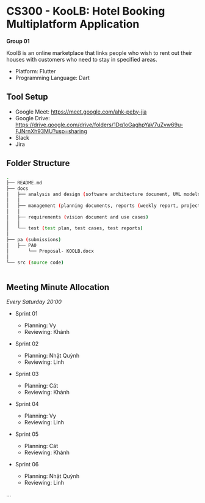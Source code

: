 # CS300 - KooLB: Hotel Booking Multiplatform Application
__Group 01__

KoolB is an online marketplace that links people who wish to rent out their houses with customers who need to stay in specified areas.

- Platform: Flutter 
- Programming Language: Dart

## Tool Setup ##
- Google Meet: https://meet.google.com/ahk-peby-jia
- Google Drive: https://drive.google.com/drive/folders/1Dq1oGaghpYaV7uZvw69u-FJNrnXh93MU?usp=sharing
- Slack
- Jira
## Folder Structure ##
```bash
.
├── README.md
├── docs
│   ├── analysis and design (software architecture document, UML models, UI design)
│   │  
│   ├── management (planning documents, reports (weekly report, project status report, etc.)
│   │  
│   ├── requirements (vision document and use cases)
│   │  
│   └── test (test plan, test cases, test reports)
│      
├── pa (submissions)
│   ├── PA0
│       └── Proposal- KOOLB.docx
│   
└── src (source code)
    
```
## Meeting Minute Allocation ## 
*Every Saturday 20:00*
- Sprint 01
  - Planning: Vy
  - Reviewing: Khánh

- Sprint 02
  - Planning: Nhật Quỳnh
  - Reviewing: Linh

- Sprint 03
  - Planning: Cát
  - Reviewing: Khánh

- Sprint 04
  - Planning: Vy
  - Reviewing: Linh

- Sprint 05 
  - Planning: Cát
  - Reviewing: Khánh

- Sprint 06
  - Planning: Nhật Quỳnh
  - Reviewing: Linh

...

